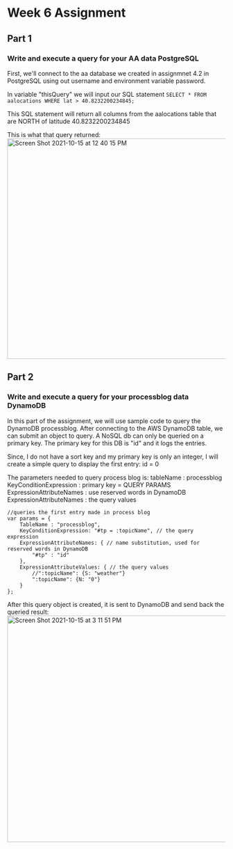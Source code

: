 # Week 6 Assignment

## Part 1
### Write and execute a query for your AA data PostgreSQL

First, we'll connect to the aa database we created in assignmnet 4.2 in PostgreSQL using out username and environment variable password. 

In variable "thisQuery" we will input our SQL statement ```SELECT * FROM aalocations WHERE lat > 40.8232200234845;```

This SQL statement will return all columns from the aalocations table that are NORTH of latitude 40.8232200234845

This is what that query returned:
<img width="507" alt="Screen Shot 2021-10-15 at 12 40 15 PM" src="https://user-images.githubusercontent.com/48970337/137541292-b621b912-63ab-4e03-b1d5-5ef2d41782dc.png">

## Part 2
### Write and execute a query for your processblog data DynamoDB

In this part of the assignment, we will use sample code to query the DynamoDB processblog. After connecting to the AWS DynamoDB table, we can submit an object to query. A NoSQL db can only be queried on a primary key. The primary key for this DB is "id" and it logs the entries.

Since, I do not have a sort key and my primary key is only an integer, I will create a simple query to display the first entry: id = 0

The parameters needed to query process blog is:
tableName : processblog
KeyConditionExpression : primary key = QUERY PARAMS
ExpressionAttributeNames : use reserved words in DynamoDB
ExpressionAttributeNames : the query values
```
//queries the first entry made in process blog 
var params = {
    TableName : "processblog",
    KeyConditionExpression: "#tp = :topicName", // the query expression
    ExpressionAttributeNames: { // name substitution, used for reserved words in DynamoDB
        "#tp" : "id"
    },
    ExpressionAttributeValues: { // the query values
        //":topicName": {S: "weather"}
        ":topicName": {N: "0"}
    }
};
```

After this query object is created, it is sent to DynamoDB and send back the queried result:
<img width="521" alt="Screen Shot 2021-10-15 at 3 11 51 PM" src="https://user-images.githubusercontent.com/48970337/137543505-530b464a-64b7-4837-896d-64952bcc2e1b.png">
